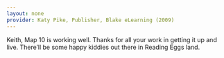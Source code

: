 ```yaml
---
layout: none
provider: Katy Pike, Publisher, Blake eLearning (2009)
---
```


Keith, Map 10 is working well. Thanks for all your work in getting it up
and live. There’ll be some happy kiddies out there in Reading Eggs land.
